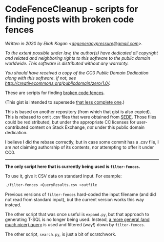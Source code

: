 # CodeFenceCleanup - scripts for finding posts with broken code fences

*Written in 2020 by Eliah Kagan \<degeneracypressure@gmail.com\>.*

*To the extent possible under law, the author(s) have dedicated all copyright
and related and neighboring rights to this software to the public domain
worldwide. This software is distributed without any warranty.*

*You should have received a copy of the CC0 Public Domain Dedication along with
this software. If not, see
<http://creativecommons.org/publicdomain/zero/1.0/>.*

These are scripts for finding
[broken code fences](https://chat.stackexchange.com/transcript/3877?m=54555504#54555504).

(This gist is intended to supersede
[that less complete one](https://gist.github.com/EliahKagan/3d764c8099c7b652e1c2c01ee02dadaa).)

This is based on another repository (from which that gist is also copied).
This is rebased to omit .csv files that were obtained from
[SEDE](https://data.stackexchange.com/). Those files could be redistributed,
but under the appropriate CC licenses for user-contributed content on Stack
Exchange, *not* under this public domain dedication.

I believe I did the rebase correctly, but in case some commit has a .csv file,
I am *not* claiming authorship of its contents, nor attempting to offer it
under CC0.

---

**The only script here that is currently being used is `filter-fences`.**

To use it, give it CSV data on standard input. For example:

```sh
./filter-fences <QueryResults.csv >outfile
```

Previous versions of `filter-fences` hard-coded the input filename (and did not
read from standard input), but the current version works this way instead.

The other script that was once useful is `expand.py`, but that approach to
generating T-SQL is no longer being used. Instead,
[a more general (and much nicer) query](https://data.stackexchange.com/askubuntu/revision/1246925/1535442/seems-to-have-code-fences)
is used and filtered (way!) down by `filter-fences`.

The other script, `search.py`, is just a bit of scratchwork.

